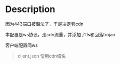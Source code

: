 # Description

因为443端口被魔法了，于是决定套cdn

本配置是ws协议，走cdn流量，并添加了tls和回落trojan

客户端配置同ws

> client.json 使用cdn域名
